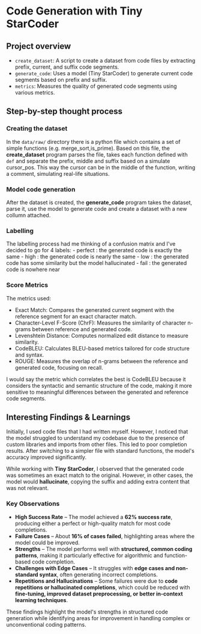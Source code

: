 # Code Generation with Tiny StarCoder

## Project overview

* `create_dataset`: A script to create a dataset from code files by extracting prefix, current, and suffix code segments.
* `generate_code`: Uses a model (Tiny StarCoder) to generate current code segments based on prefix and suffix.
* `metrics`: Measures the quality of generated code segments using various metrics.

## Step-by-step thought process

### Creating the dataset
In the `data/raw/` directory there is a python file which contains a set of simple functions (e.g. merge_sort,is_prime). Based on this file, the **create_dataset** program parses the file, takes each function defined with `def` and separate the prefix, middle and suffix based on a simulate cursor_pos. This way the cursor can be in the middle of the function, writing a comment, simulating real-life situations.

### Model code generation
After the dataset is created, the **generate_code** program takes the dataset, parse it, use the model to generate code and create a dataset with a new collumn attached.

### Labelling
The labelling process had me thinking of a confusion matrix and I've decided to go for 4 labels:
    - perfect : the generated code is exactly the same
    - high : the generated code is nearly the same
    - low : the generated code has some similarity but the model hallucinated
    - fail : the generated code is nowhere near

### Score Metrics
The metrics used:

* Exact Match: Compares the generated current segment with the reference segment for an exact character match.
* Character-Level F-Score (ChrF): Measures the similarity of character n-grams between reference and generated code.
* Levenshtein Distance: Computes normalized edit distance to measure similarity.
* CodeBLEU: Calculates BLEU-based metrics tailored for code structure and syntax.
* ROUGE: Measures the overlap of n-grams between the reference and generated code, focusing on recall.

I would say the metric which correlates the best is CodeBLEU because it considers the syntactic and semantic structure of the code, making it more sensitive to meaningful differences between the generated and reference code segments.

## **Interesting Findings & Learnings**

Initially, I used code files that I had written myself. However, I noticed that the model struggled to understand my codebase due to the presence of custom libraries and imports from other files. This led to poor completion results. After switching to a simpler file with standard functions, the model's accuracy improved significantly.

While working with **Tiny StarCoder**, I observed that the generated code was sometimes an exact match to the original. However, in other cases, the model would **hallucinate**, copying the suffix and adding extra content that was not relevant.

### **Key Observations**
- **High Success Rate** – The model achieved a **62% success rate**, producing either a perfect or high-quality match for most code completions.
- **Failure Cases** – About **16% of cases failed**, highlighting areas where the model could be improved.
- **Strengths** – The model performs well with **structured, common coding patterns**, making it particularly effective for algorithmic and function-based code completion.
- **Challenges with Edge Cases** – It struggles with **edge cases and non-standard syntax**, often generating incorrect completions.
- **Repetitions and Hallucinations** – Some failures were due to **code repetitions or hallucinated completions**, which could be reduced with **fine-tuning, improved dataset preprocessing, or better in-context learning techniques**.

These findings highlight the model's strengths in structured code generation while identifying areas for improvement in handling complex or unconventional coding patterns.